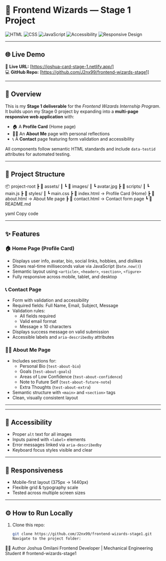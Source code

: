 # 🚀 Frontend Wizards — Stage 1 Project

![HTML](https://img.shields.io/badge/HTML5-E34F26?style=for-the-badge&logo=html5&logoColor=white)
![CSS](https://img.shields.io/badge/CSS3-1572B6?style=for-the-badge&logo=css3&logoColor=white)
![JavaScript](https://img.shields.io/badge/JavaScript-F7DF1E?style=for-the-badge&logo=javascript&logoColor=black)
![Accessibility](https://img.shields.io/badge/Accessibility-AA336A?style=for-the-badge&logo=accessibility&logoColor=white)
![Responsive Design](https://img.shields.io/badge/Responsive-008080?style=for-the-badge&logo=responsiveness&logoColor=white)

---

## 🌐 Live Demo

🔗 **Live URL:** [https://joshua-card-stage-1.netlify.app/]  
💻 **GitHub Repo:** [https://github.com/J2nx99/frontend-wizards-stage1]

---

## 🧩 Overview

This is my **Stage 1 deliverable** for the _Frontend Wizards Internship Program_.  
It builds upon my Stage 0 project by expanding into a **multi-page responsive web application** with:

- 🏠 A **Profile Card** (Home page)
- 🙋‍♂️ An **About Me** page with personal reflections
- 📞 A **Contact** page featuring form validation and accessibility

All components follow semantic HTML standards and include `data-testid` attributes for automated testing.

---

## 🧱 Project Structure

📦 project-root
┣ 📁 assets/
┃ ┗ 📁 images/
┃ ┗ avatar.jpg
┣ 📁 scripts/
┃ ┗ main.js
┣ 📁 styles/
┃ ┗ main.css
┣ 📄 index.html → Profile Card (Home)
┣ 📄 about.html → About Me page
┣ 📄 contact.html → Contact form page
┗ 📄 README.md

yaml
Copy code

---

## ✨ Features

### 🏠 Home Page (Profile Card)

- Displays user info, avatar, bio, social links, hobbies, and dislikes
- Shows real-time milliseconds value via JavaScript (`Date.now()`)
- Semantic layout using `<article>`, `<header>`, `<section>`, `<figure>`
- Fully responsive across mobile, tablet, and desktop

### 📞 Contact Page

- Form with validation and accessibility
- Required fields: Full Name, Email, Subject, Message
- Validation rules:
  - All fields required
  - Valid email format
  - Message ≥ 10 characters
- Displays success message on valid submission
- Accessible labels and `aria-describedby` attributes

### 🙋‍♂️ About Me Page

- Includes sections for:
  - Personal Bio (`test-about-bio`)
  - Goals (`test-about-goals`)
  - Areas of Low Confidence (`test-about-confidence`)
  - Note to Future Self (`test-about-future-note`)
  - Extra Thoughts (`test-about-extra`)
- Semantic structure with `<main>` and `<section>` tags
- Clean, visually consistent layout

---

---

## 🧠 Accessibility

- Proper `alt` text for all images
- Inputs paired with `<label>` elements
- Error messages linked via `aria-describedby`
- Keyboard focus styles visible and clear

---

## 📱 Responsiveness

- Mobile-first layout (375px → 1440px)
- Flexible grid & typography scale
- Tested across multiple screen sizes

---

## ⚙️ How to Run Locally

1. Clone this repo:
   ```bash
   git clone https://github.com/J2nx99/frontend-wizards-stage1.git
   Navigate to the project folder:
   ```

👨‍💻 Author
Joshua Omilani
Frontend Developer | Mechanical Engineering Student
#   f r o n t e n d - w i z a r d s - s t a g e 1  
 